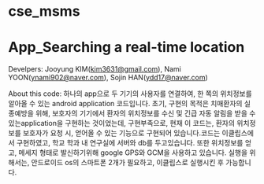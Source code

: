 cse_msms
========
App_Searching a real-time location 
==================================
Develpers: Jooyung KIM(kim3631@gmail.com), Nami YOON(ynami902@naver.com), Sojin HAN(ydd17@naver.com)


About this code:
하나의 app으로 두 기기의 사용자를 연결하여, 한 쪽의 위치정보를 알아올 수 있는 android application 코드입니다. 
초기, 구현의 목적은 치매환자의 실종예방을 위해, 보호자의 기기에서 환자의 위치정보를 수신 및 긴급 자동 알림을 받을 수 있는application을 구현하는 것이었는데, 구현부족으로, 현재 이 코드는, 환자의 위치정보를 보호자가 요청 시, 얻어올 수 있는 기능으로 구현되어 있습니다.코드는 이클립스에서 구현하였고, 학교 학과 내 연구실에 서버와 db를 두고있습니다. 또한 위치정보를 얻고, 메세지 형태로 발신하기위해 google GPS와 GCM을 사용하고 있습니다. 실행을 위해서는, 안드로이드 os의 스마트폰 2개가 필요하고, 이클립스로 실행시킨 후 가능합니다.

